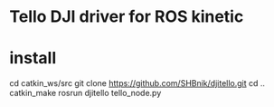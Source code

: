 # Tello DJI driver for ROS kinetic 

# install
  cd catkin_ws/src
  git clone https://github.com/SHBnik/djitello.git
  cd ..
  catkin_make
  rosrun djitello tello_node.py

